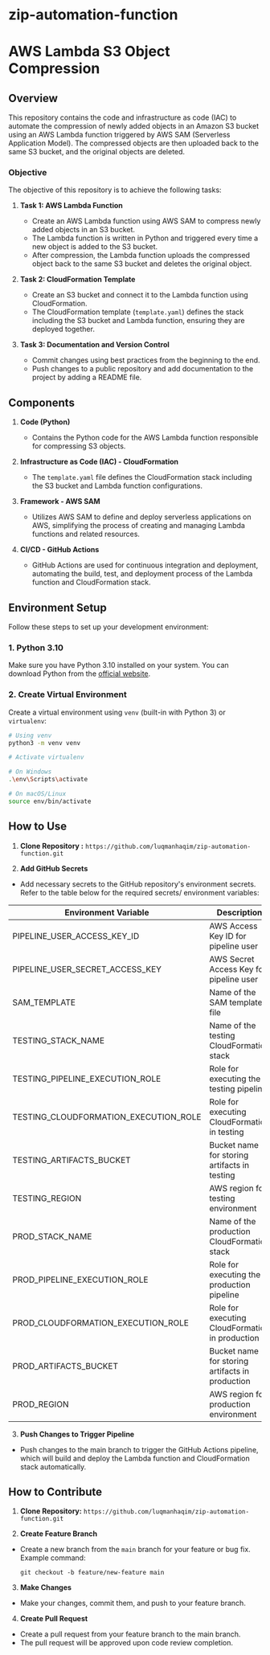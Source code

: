﻿# zip-automation-function
 
# AWS Lambda S3 Object Compression

## Overview
This repository contains the code and infrastructure as code (IAC) to automate the compression of newly added objects in an Amazon S3 bucket using an AWS Lambda function triggered by AWS SAM (Serverless Application Model). The compressed objects are then uploaded back to the same S3 bucket, and the original objects are deleted.

### Objective
The objective of this repository is to achieve the following tasks:

1. **Task 1: AWS Lambda Function**
   - Create an AWS Lambda function using AWS SAM to compress newly added objects in an S3 bucket.
   - The Lambda function is written in Python and triggered every time a new object is added to the S3 bucket.
   - After compression, the Lambda function uploads the compressed object back to the same S3 bucket and deletes the original object.

2. **Task 2: CloudFormation Template**
   - Create an S3 bucket and connect it to the Lambda function using CloudFormation.
   - The CloudFormation template (`template.yaml`) defines the stack including the S3 bucket and Lambda function, ensuring they are deployed together.
     
3. **Task 3: Documentation and Version Control**
   - Commit changes using best practices from the beginning to the end.
   - Push changes to a public repository and add documentation to the project by adding a README file.

## Components

1. **Code (Python)**
   - Contains the Python code for the AWS Lambda function responsible for compressing S3 objects.

2. **Infrastructure as Code (IAC) - CloudFormation**
   - The `template.yaml` file defines the CloudFormation stack including the S3 bucket and Lambda function configurations.

3. **Framework - AWS SAM**
   - Utilizes AWS SAM to define and deploy serverless applications on AWS, simplifying the process of creating and managing Lambda functions and related resources.

4. **CI/CD - GitHub Actions**
   - GitHub Actions are used for continuous integration and deployment, automating the build, test, and deployment process of the Lambda function and CloudFormation stack.
   
## Environment Setup

Follow these steps to set up your development environment:

### 1. Python 3.10

Make sure you have Python 3.10 installed on your system. You can download Python from the [official website](https://www.python.org/downloads/).

### 2. Create Virtual Environment

Create a virtual environment using `venv` (built-in with Python 3) or `virtualenv`:

```bash
# Using venv
python3 -m venv venv

# Activate virtualenv

# On Windows
.\env\Scripts\activate

# On macOS/Linux
source env/bin/activate
```

## How to Use

1. **Clone Repository :** 
   `https://github.com/luqmanhaqim/zip-automation-function.git`
   
2. **Add GitHub Secrets**
- Add necessary secrets to the GitHub repository's environment secrets. Refer to the table below for the required secrets/ environment variables:

| Environment Variable                  | Description                                      |
|---------------------------------------|--------------------------------------------------|
| PIPELINE_USER_ACCESS_KEY_ID           | AWS Access Key ID for pipeline user              |
| PIPELINE_USER_SECRET_ACCESS_KEY       | AWS Secret Access Key for pipeline user          |
| SAM_TEMPLATE                          | Name of the SAM template file                    |
| TESTING_STACK_NAME                    | Name of the testing CloudFormation stack         |
| TESTING_PIPELINE_EXECUTION_ROLE       | Role for executing the testing pipeline          |
| TESTING_CLOUDFORMATION_EXECUTION_ROLE | Role for executing CloudFormation in testing     |
| TESTING_ARTIFACTS_BUCKET              | Bucket name for storing artifacts in testing     |
| TESTING_REGION                        | AWS region for testing environment               |
| PROD_STACK_NAME                       | Name of the production CloudFormation stack      |
| PROD_PIPELINE_EXECUTION_ROLE          | Role for executing the production pipeline       |
| PROD_CLOUDFORMATION_EXECUTION_ROLE    | Role for executing CloudFormation in production  |
| PROD_ARTIFACTS_BUCKET                 | Bucket name for storing artifacts in production  |
| PROD_REGION                           | AWS region for production environment            |


3. **Push Changes to Trigger Pipeline**
- Push changes to the main branch to trigger the GitHub Actions pipeline, which will build and deploy the Lambda function and CloudFormation stack automatically.

## How to Contribute

1. **Clone Repository:**
   `https://github.com/luqmanhaqim/zip-automation-function.git`


2. **Create Feature Branch**
- Create a new branch from the `main` branch for your feature or bug fix.
  Example command: 
  ```
  git checkout -b feature/new-feature main
  ```

3. **Make Changes**
- Make your changes, commit them, and push to your feature branch.

4. **Create Pull Request**
- Create a pull request from your feature branch to the main branch.
- The pull request will be approved upon code review completion.





